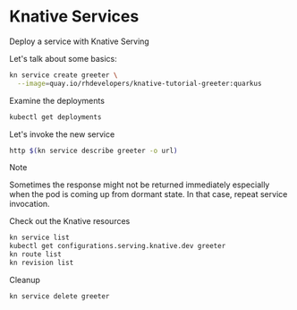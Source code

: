 # Knative Services

Deploy a service with Knative Serving

Let's talk about some basics:

````Bash
kn service create greeter \
  --image=quay.io/rhdevelopers/knative-tutorial-greeter:quarkus
````

Examine the deployments

````Bash
kubectl get deployments
````

Let's invoke the new service

````Bash
http $(kn service describe greeter -o url)
````

> [!NOTE]
> Sometimes the response might not be returned immediately especially when the pod is coming up from dormant state.
> In that case, repeat service invocation.

Check out the Knative resources

````Bash
kn service list
kubectl get configurations.serving.knative.dev greeter
kn route list
kn revision list
````

Cleanup

````Bash
kn service delete greeter
````

